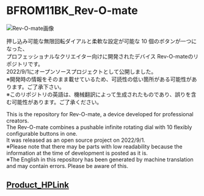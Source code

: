 # BFROM11BK_Rev-O-mate

![Rev-O-mate画像](https://bit-trade-one.co.jp/wp/wp-content/uploads/2019/01/ROM-TW-bn03-1024x576.jpg)

押し込み可能な無限回転ダイアルと柔軟な設定が可能な 10 個のボタンが一つになった、  
プロフェッショナルなクリエイター向けに開発されたデバイス Rev-O-mateのリポジトリです。  
2022/9/1にオープンソースプロジェクトとして公開しました。  
※開発時の情報をそのまま載せているため、可読性の低い箇所がある可能性があります。ご了承下さい。  
※このリポジトリの英語は、機械翻訳によって生成されたものであり、誤りを含む可能性があります。ご了承ください。

This is the repository for Rev-O-mate, a device developed for professional creators.  
The Rev-O-mate combines a pushable infinite rotating dial with 10 flexibly configurable buttons in one.  
It was released as an open source project on 2022/9/1.  
※Please note that there may be parts with low readability because the information at the time of development is posted as it is.  
※The English in this repository has been generated by machine translation and may contain errors. Please be aware of this.


## [Product_HPLink](https://bit-trade-one.co.jp/product/bitferrous/bfrom11/) 
